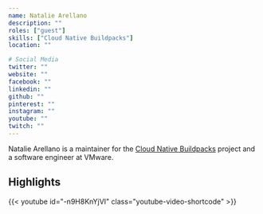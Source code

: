 ```yaml
---
name: Natalie Arellano
description: ""
roles: ["guest"]
skills: ["Cloud Native Buildpacks"]
location: ""

# Social Media 
twitter: ""
website: ""
facebook: ""
linkedin: ""
github: ""
pinterest: ""
instagram: ""
youtube: ""
twitch: ""
---
```


Natalie Arellano is a maintainer for the [Cloud Native Buildpacks](https://buildpacks.io/) project and a software engineer at VMware.

<!--more-->


## Highlights

{{< youtube id="-n9H8KnYjVI" class="youtube-video-shortcode" >}}
